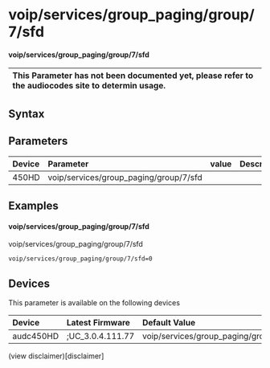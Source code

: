 ﻿---
description: voip/services/group_paging/group/7/sfd
search: false
---

# voip/services/group_paging/group/7/sfd

#### voip/services/group_paging/group/7/sfd


| This Parameter has not been documented yet, please refer to the audiocodes site to determin usage.  | 
| :--- |

## Syntax

## Parameters
|Device|Parameter|value|Description|
|:---|:---|:---|:---|
| 450HD | voip/services/group_paging/group/7/sfd |  |  |

## Examples
#### voip/services/group_paging/group/7/sfd

voip/services/group_paging/group/7/sfd

```
voip/services/group_paging/group/7/sfd=0
```

## Devices
This parameter is available on the following devices

| Device | Latest Firmware | Default Value |
|:---|:---|:---|
| audc450HD | ;UC_3.0.4.111.77 | voip/services/group_paging/group/7/sfd=0 

(view disclaimer)[disclaimer]
